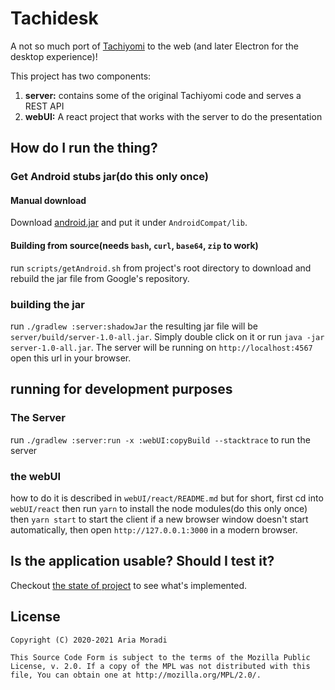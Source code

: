 # Tachidesk
A not so much port of [Tachiyomi](https://tachiyomi.org/) to the web (and later Electron for the desktop experience)!

This project has two components: 
1. **server:** contains some of the original Tachiyomi code and serves a REST API
2. **webUI:** A react project that works with the server to do the presentation

## How do I run the thing?
### Get Android stubs jar(do this only once)
#### Manual download
Download [android.jar](https://raw.githubusercontent.com/AriaMoradi/Tachidesk/android-jar/android.jar) and put it under `AndroidCompat/lib`.
#### Building from source(needs `bash`, `curl`, `base64`, `zip` to work)
run `scripts/getAndroid.sh` from project's root directory to download and rebuild the jar file from Google's repository.
### building the jar
run `./gradlew :server:shadowJar` the resulting jar file will be `server/build/server-1.0-all.jar`. Simply double click on it or run `java -jar server-1.0-all.jar`. The server will be running on `http://localhost:4567` open this url in your browser.
## running for development purposes
### The Server
run `./gradlew :server:run -x :webUI:copyBuild --stacktrace` to run the server
### the webUI
how to do it is described in `webUI/react/README.md` but for short,
 first cd into `webUI/react` then run `yarn` to install the node modules(do this only once)
 then `yarn start` to start the client if a new browser window doesn't start automatically,
 then open `http://127.0.0.1:3000` in a modern browser.

## Is the application usable? Should I test it?
Checkout [the state of project](https://github.com/AriaMoradi/Tachidesk/issues/2) to see what's implemented.

## License

    Copyright (C) 2020-2021 Aria Moradi

    This Source Code Form is subject to the terms of the Mozilla Public
    License, v. 2.0. If a copy of the MPL was not distributed with this
    file, You can obtain one at http://mozilla.org/MPL/2.0/.
